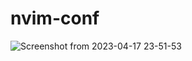 # nvim-conf
![Screenshot from 2023-04-17 23-51-53](https://user-images.githubusercontent.com/34966791/232618899-1d871c97-5f22-4651-bf79-17b586d5dccb.png)
